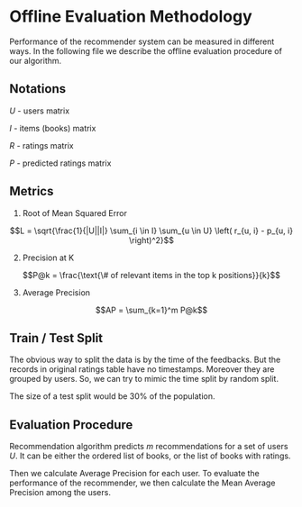# Offline Evaluation Methodology

Performance of the recommender system can be measured in different ways. In the following file we describe the offline evaluation procedure of our algorithm.

## Notations

$U$ - users matrix

$I$ - items (books) matrix

$R$ - ratings matrix

$P$ - predicted ratings matrix

## Metrics

1. Root of Mean Squared Error 

$$L = \sqrt{\frac{1}{|U||I|} \sum_{i \in I} \sum_{u \in U} \left( r_{u, i} - p_{u, i} \right)^2}$$

2. Precision at K

$$P@k = \frac{\text{\# of relevant items in the top k positions}}{k}$$

3. Average Precision

$$AP = \sum_{k=1}^m P@k$$

## Train / Test Split

The obvious way to split the data is by the time of the feedbacks. But the records in original ratings table have no timestamps. Moreover they are grouped by users. So, we can try to mimic the time split by random split.

The size of a test split would be 30% of the population.

## Evaluation Procedure

Recommendation algorithm predicts $m$ recommendations for a set of users $U$. It can be either the ordered list of books, or the list of books with ratings.

Then we calculate Average Precision for each user. To evaluate the performance of the recommender, we then calculate the Mean Average Precision among the users.